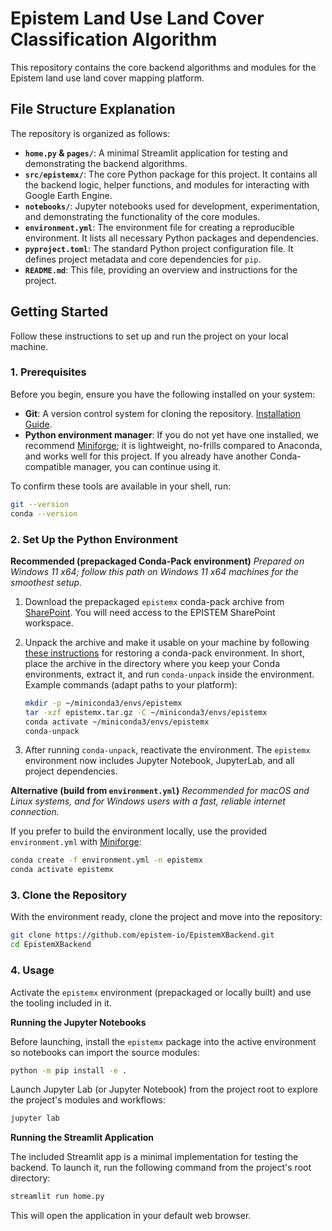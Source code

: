 # Epistem Land Use Land Cover Classification Algorithm

This repository contains the core backend algorithms and modules for the Epistem land use land cover mapping platform.

## File Structure Explanation

The repository is organized as follows:

- **`home.py` & `pages/`**: A minimal Streamlit application for testing and demonstrating the backend algorithms.
- **`src/epistemx/`**: The core Python package for this project. It contains all the backend logic, helper functions, and modules for interacting with Google Earth Engine.
- **`notebooks/`**: Jupyter notebooks used for development, experimentation, and demonstrating the functionality of the core modules.
- **`environment.yml`**: The environment file for creating a reproducible environment. It lists all necessary Python packages and dependencies.
- **`pyproject.toml`**: The standard Python project configuration file. It defines project metadata and core dependencies for `pip`.
- **`README.md`**: This file, providing an overview and instructions for the project.

## Getting Started

Follow these instructions to set up and run the project on your local machine.

### 1. Prerequisites

Before you begin, ensure you have the following installed on your system:

- **Git**: A version control system for cloning the repository. [Installation Guide](https://git-scm.com/book/en/v2/Getting-Started-Installing-Git).
- **Python environment manager**: If you do not yet have one installed, we recommend [Miniforge](https://github.com/conda-forge/miniforge); it is lightweight, no-frills compared to Anaconda, and works well for this project. If you already have another Conda-compatible manager, you can continue using it.

To confirm these tools are available in your shell, run:
```bash
git --version
conda --version
```

### 2. Set Up the Python Environment

**Recommended (prepackaged Conda-Pack environment)**
_Prepared on Windows 11 x64; follow this path on Windows 11 x64 machines for the smoothest setup._

1. Download the prepackaged `epistemx` conda-pack archive from [SharePoint](https://icrafcifor.sharepoint.com/:u:/r/sites/EPISTEM/Shared%20Documents/EPISTEM%20Consortium/1%20Monitoring%20Technology/Prototyping/python_environment/epistemx.tar.gz?csf=1&web=1&e=eGbscP). You will need access to the EPISTEM SharePoint workspace.

2. Unpack the archive and make it usable on your machine by following [these instructions](https://gist.github.com/pmbaumgartner/2626ce24adb7f4030c0075d2b35dda32) for restoring a conda-pack environment. In short, place the archive in the directory where you keep your Conda environments, extract it, and run `conda-unpack` inside the environment. Example commands (adapt paths to your platform):

   ```bash
   mkdir -p ~/miniconda3/envs/epistemx
   tar -xzf epistemx.tar.gz -C ~/miniconda3/envs/epistemx
   conda activate ~/miniconda3/envs/epistemx
   conda-unpack
   ```

3. After running `conda-unpack`, reactivate the environment. The `epistemx` environment now includes Jupyter Notebook, JupyterLab, and all project dependencies.

**Alternative (build from `environment.yml`)**
_Recommended for macOS and Linux systems, and for Windows users with a fast, reliable internet connection._

If you prefer to build the environment locally, use the provided `environment.yml` with [Miniforge](https://github.com/conda-forge/miniforge):

```bash
conda create -f environment.yml -n epistemx
conda activate epistemx
```

### 3. Clone the Repository

With the environment ready, clone the project and move into the repository:

```bash
git clone https://github.com/epistem-io/EpistemXBackend.git
cd EpistemXBackend
```

### 4. Usage

Activate the `epistemx` environment (prepackaged or locally built) and use the tooling included in it.

**Running the Jupyter Notebooks**

Before launching, install the `epistemx` package into the active environment so notebooks can import the source modules:

```bash
python -m pip install -e .
```

Launch Jupyter Lab (or Jupyter Notebook) from the project root to explore the project's modules and workflows:

```bash
jupyter lab
```

**Running the Streamlit Application**

The included Streamlit app is a minimal implementation for testing the backend. To launch it, run the following command from the project's root directory:

```bash
streamlit run home.py
```

This will open the application in your default web browser.

